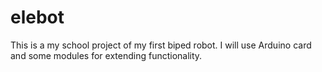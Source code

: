 # elebot

This is a my school project of my first biped robot. I will use Arduino card and some modules for extending functionality.
